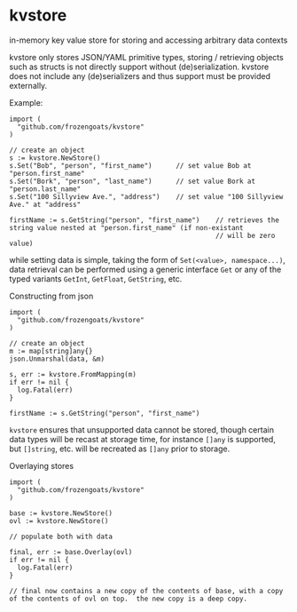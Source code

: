 # kvstore
in-memory key value store for storing and accessing arbitrary data contexts

kvstore only stores JSON/YAML primitive types, storing / retrieving objects such as structs is not directly support without (de)serialization.  kvstore does not include any (de)serializers and thus support must be provided externally.

Example:
```
import (
  "github.com/frozengoats/kvstore"
)

// create an object
s := kvstore.NewStore()
s.Set("Bob", "person", "first_name")      // set value Bob at "person.first_name"
s.Set("Bork", "person", "last_name")      // set value Bork at "person.last_name"
s.Set("100 Sillyview Ave.", "address")    // set value "100 Sillyview Ave." at "address"

firstName := s.GetString("person", "first_name")    // retrieves the string value nested at "person.first_name" (if non-existant
                                                    // will be zero value)
```

while setting data is simple, taking the form of `Set(<value>, namespace...)`, data retrieval can be performed using a generic interface `Get` or any of the typed variants `GetInt`, `GetFloat`, `GetString`, etc.

Constructing from json
```
import (
  "github.com/frozengoats/kvstore"
)

// create an object
m := map[string]any{}
json.Unmarshal(data, &m)

s, err := kvstore.FromMapping(m)
if err != nil {
  log.Fatal(err)
}

firstName := s.GetString("person", "first_name")
```

`kvstore` ensures that unsupported data cannot be stored, though certain data types will be recast at storage time, for instance `[]any` is supported, but `[]string`, etc. will be recreated as `[]any` prior to storage.

Overlaying stores
```
import (
  "github.com/frozengoats/kvstore"
)

base := kvstore.NewStore()
ovl := kvstore.NewStore()

// populate both with data

final, err := base.Overlay(ovl)
if err != nil {
  log.Fatal(err)
}

// final now contains a new copy of the contents of base, with a copy of the contents of ovl on top.  the new copy is a deep copy.
```